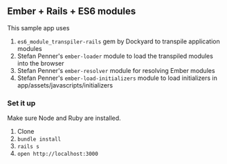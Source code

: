 ## Ember + Rails + ES6 modules

This sample app uses

1. `es6_module_transpiler-rails` gem by Dockyard to transpile application modules
1. Stefan Penner's `ember-loader` module to load the transpiled modules into the browser
1. Stefan Penner's `ember-resolver` module for resolving Ember modules
1. Stefan Penner's `ember-load-initializers` module to load initializers in app/assets/javascripts/initializers

### Set it up

Make sure Node and Ruby are installed.

1. Clone
1. `bundle install`
1. `rails s`
1. `open http://localhost:3000`
